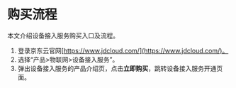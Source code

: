 # 购买流程

本文介绍设备接入服务购买入口及流程。

1. 登录京东云官网[https://www.jdcloud.com/](https://www.jdcloud.com/)。
2. 选择“产品>物联网>设备接入服务”。
3. 弹出设备接入服务的产品介绍页，点击**立即购买**，跳转设备接入服务开通页面。
 



